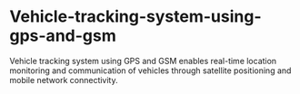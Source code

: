 # Vehicle-tracking-system-using-gps-and-gsm
Vehicle tracking system using GPS and GSM enables real-time location monitoring and communication of vehicles through satellite positioning and mobile network connectivity.
